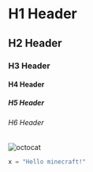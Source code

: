 # H1 Header
## H2 Header
### H3 Header
#### H4 Header
##### H5 Header
###### H6 Header

![octocat](https://octodex.github.com/images/mona-the-rivetertocat.png)

```python
x = "Hello minecraft!"
```
